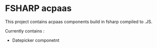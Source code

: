 # FSHARP acpaas

This project contains acpaas components build in fsharp compiled to .JS.

Currently contains :
 - Datepicker componetnt
